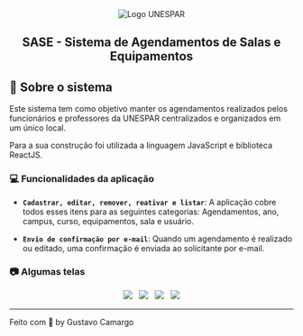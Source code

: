 <div align="center">
  <img alt="Logo UNESPAR" src="http://paranagua.unespar.edu.br/menu-de-apoio/identidade-visual/UNESPAR_Paranagua.png"/>
</div>
<h2 align="center">
  SASE - Sistema de Agendamentos de Salas e Equipamentos
</h2>

## :calendar: Sobre o sistema

Este sistema tem como objetivo manter os agendamentos realizados pelos funcionários e professores da UNESPAR centralizados e organizados em um único local. 

Para a sua construção foi utilizada a linguagem JavaScript e biblioteca ReactJS. 

### :computer: Funcionalidades da aplicação

- **`Cadastrar, editar, remover, reativar e listar`**: A aplicação cobre todos esses itens para as seguintes categorias: Agendamentos, ano, campus, curso, equipamentos, sala e usuário.

- **`Envio de confirmação por e-mail`**: Quando um agendamento é realizado ou editado, uma confirmação é enviada ao solicitante por e-mail.

### :camera: Algumas telas

<div align="center">
  <img src="https://imgur.com/YSos2Wo.png" />
  &nbsp;
  <img src="https://imgur.com/cEWgM9V.png" />
  &nbsp;
  <img src="https://imgur.com/LhGe8fR.png" />
  &nbsp;
  <img src="https://imgur.com/oVQpTsS.png" />
</div>

---

Feito com 💜 by Gustavo Camargo 